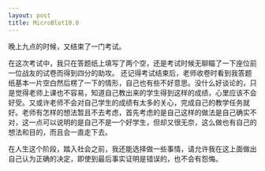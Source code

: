 ```yaml
---
layout: post
title: MicroBlot10.0
---
```


晚上九点的时候，又结束了一门考试。

在这次考试中，我只在答题纸上填写了两个空，还是考试时候无聊瞄了一下座位前一位战友的试卷而得到四分的助攻。
还记得考试结束后，老师收卷时看到我答题纸基本一片空白然后楞了一下的情形，自己也有些不好意思。没什么好谈论的，只是觉得老师上课也不容易，知道自己教出来的学生得到这样的成绩，心里应该不会好受。又或许老师不会对自己学生的成绩有太多的关心，完成自己的教学任务就好。老师有怎样的想法暂且不去考虑，首先考虑的是自己这样的做法是自己确实不对，这一点可以说明的是自己不是一个好学生，但却又很无奈，这么做也有自己的想法和目的，而且会一直走下去。

在人生这个阶段，踏入社会之前，我还能选择做一些事情，请允许我在这上面做出自己认为正确的决定，即使到最后事实证明是错误的，也不会有怨悔。